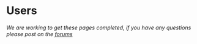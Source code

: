 # Users

*We are working to get these pages completed, if you have any questions please post on the [forums](http://forums.anchorcms.com/)*